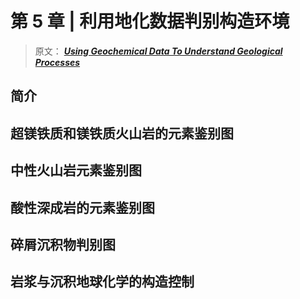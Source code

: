 # 第 5 章 | 利用地化数据判别构造环境

> 原文： [**_Using Geochemical Data To Understand Geological Processes_**](https://doi.org/10.1017/9781108777834 "利用地化数据原文链接")

## 简介

## 超镁铁质和镁铁质火山岩的元素鉴别图

## 中性火山岩元素鉴别图

## 酸性深成岩的元素鉴别图

## 碎屑沉积物判别图

## 岩浆与沉积地球化学的构造控制
